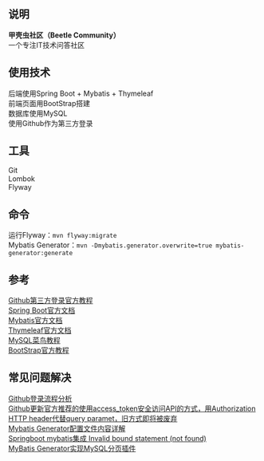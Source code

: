 ## 说明
**甲壳虫社区（Beetle Community）**  
一个专注IT技术问答社区

## 使用技术
后端使用Spring Boot + Mybatis + Thymeleaf  
前端页面用BootStrap搭建  
数据库使用MySQL  
使用Github作为第三方登录  

## 工具
Git  
Lombok  
Flyway

## 命令
运行Flyway：`mvn flyway:migrate`  
Mybatis Generator：`mvn -Dmybatis.generator.overwrite=true mybatis-generator:generate`

## 参考
[Github第三方登录官方教程](https://developer.github.com/apps/)  
[Spring Boot官方文档](https://docs.spring.io/spring-boot/docs/2.2.4.RELEASE/reference/html/)  
[Mybatis官方文档](https://mybatis.org/mybatis-3/zh/index.html)  
[Thymeleaf官方文档](https://www.thymeleaf.org/doc/tutorials/3.0/usingthymeleaf.html)  
[MySQL菜鸟教程](https://www.runoob.com/mysql/mysql-tutorial.html)  
[BootStrap官方教程](https://v3.bootcss.com/components/)  

## 常见问题解决
[Github登录流程分析](https://www.cnblogs.com/songjilong/p/12309552.html)  
[Github更新官方推荐的使用access_token安全访问API的方式，用Authorization HTTP header代替query paramet，旧方式即将被废弃](https://blog.csdn.net/kuaileky/article/details/104217757)  
[Mybatis Generator配置文件内容详解](https://www.jianshu.com/p/a8bfc14a3534)     
[Springboot mybatis集成 Invalid bound statement (not found)](https://blog.csdn.net/qq_35981283/article/details/78590090)    
[MyBatis Generator实现MySQL分页插件](https://blog.csdn.net/xiao__gui/article/details/51333693)    

